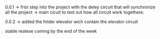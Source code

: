 0.0.1 
-> frist step into the project with the deley circuit that will synchronize all the project
-> main cicuit to test out how all circuit work togethere.

0.0.2
-> added the folder elevator wich contain the elevator circuit 

stable realese coming by the end of the week
